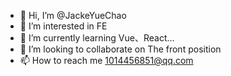 - 👋 Hi, I’m @JackeYueChao
- 👀 I’m interested in FE
- 🌱 I’m currently learning Vue、React...
- 💞️ I’m looking to collaborate on The front position
- 📫 How to reach me 1014456851@qq.com
